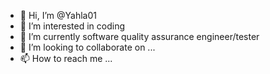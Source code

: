 - 👋 Hi, I’m @Yahla01
- 👀 I’m interested in coding
- 🌱 I’m currently software quality assurance engineer/tester
- 💞️ I’m looking to collaborate on ...
- 📫 How to reach me ...

<!---
Yahla01/Yahla01 is a ✨ special ✨ repository because its `README.md` (this file) appears on your GitHub profile.
You can click the Preview link to take a look at your changes.
--->
